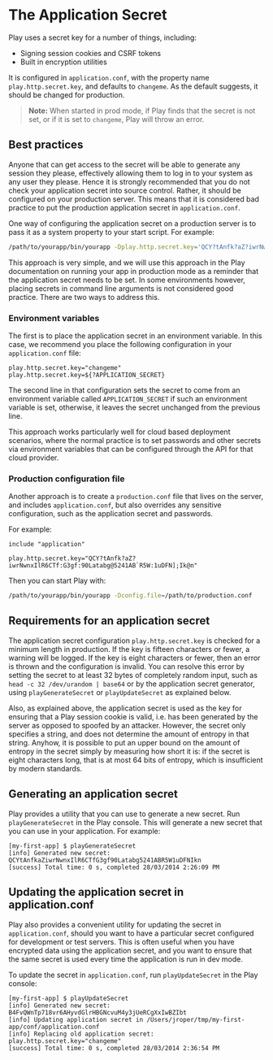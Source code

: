 <!--- Copyright (C) 2009-2020 Lightbend Inc. <https://www.lightbend.com> -->
# The Application Secret

Play uses a secret key for a number of things, including:

* Signing session cookies and CSRF tokens
* Built in encryption utilities

It is configured in `application.conf`, with the property name `play.http.secret.key`, and defaults to `changeme`.  As the default suggests, it should be changed for production.

> **Note:** When started in prod mode, if Play finds that the secret is not set, or if it is set to `changeme`, Play will throw an error.

## Best practices

Anyone that can get access to the secret will be able to generate any session they please, effectively allowing them to log in to your system as any user they please.  Hence it is strongly recommended that you do not check your application secret into source control.  Rather, it should be configured on your production server.  This means that it is considered bad practice to put the production application secret in `application.conf`.

One way of configuring the application secret on a production server is to pass it as a system property to your start script.  For example:

```bash
/path/to/yourapp/bin/yourapp -Dplay.http.secret.key='QCY?tAnfk?aZ?iwrNwnxIlR6CTf:G3gf:90Latabg@5241AB`R5W:1uDFN];Ik@n'
```

This approach is very simple, and we will use this approach in the Play documentation on running your app in production mode as a reminder that the application secret needs to be set.  In some environments however, placing secrets in command line arguments is not considered good practice.  There are two ways to address this.

### Environment variables

The first is to place the application secret in an environment variable.  In this case, we recommend you place the following configuration in your `application.conf` file:

    play.http.secret.key="changeme"
    play.http.secret.key=${?APPLICATION_SECRET}

The second line in that configuration sets the secret to come from an environment variable called `APPLICATION_SECRET` if such an environment variable is set, otherwise, it leaves the secret unchanged from the previous line.

This approach works particularly well for cloud based deployment scenarios, where the normal practice is to set passwords and other secrets via environment variables that can be configured through the API for that cloud provider.

### Production configuration file

Another approach is to create a `production.conf` file that lives on the server, and includes `application.conf`, but also overrides any sensitive configuration, such as the application secret and passwords.

For example:

    include "application"

    play.http.secret.key="QCY?tAnfk?aZ?iwrNwnxIlR6CTf:G3gf:90Latabg@5241AB`R5W:1uDFN];Ik@n"

Then you can start Play with:

```bash
/path/to/yourapp/bin/yourapp -Dconfig.file=/path/to/production.conf
```

## Requirements for an application secret

The application secret configuration `play.http.secret.key` is checked for a minimum length in production.  If the key is fifteen characters or fewer, a warning will be logged.  If the key is eight characters or fewer, then an error is thrown and the configuration is invalid.  You can resolve this error by setting the secret to at least 32 bytes of completely random input, such as `head -c 32 /dev/urandom | base64` or by the application secret generator, using `playGenerateSecret` or `playUpdateSecret` as explained below.

Also, as explained above, the application secret is used as the key for ensuring that a Play session cookie is valid, i.e. has been generated by the server as opposed to spoofed by an attacker.  However, the secret only specifies a string, and does not determine the amount of entropy in that string.  Anyhow, it is possible to put an upper bound on the amount of entropy in the secret simply by measuring how short it is: if the secret is eight characters long, that is at most 64 bits of entropy, which is insufficient by modern standards.

## Generating an application secret

Play provides a utility that you can use to generate a new secret.  Run `playGenerateSecret` in the Play console.  This will generate a new secret that you can use in your application.  For example:

```
[my-first-app] $ playGenerateSecret
[info] Generated new secret: QCYtAnfkaZiwrNwnxIlR6CTfG3gf90Latabg5241ABR5W1uDFNIkn
[success] Total time: 0 s, completed 28/03/2014 2:26:09 PM
```

## Updating the application secret in application.conf

Play also provides a convenient utility for updating the secret in `application.conf`, should you want to have a particular secret configured for development or test servers.  This is often useful when you have encrypted data using the application secret, and you want to ensure that the same secret is used every time the application is run in dev mode.

To update the secret in `application.conf`, run `playUpdateSecret` in the Play console:

```
[my-first-app] $ playUpdateSecret
[info] Generated new secret: B4FvQWnTp718vr6AHyvdGlrHBGNcvuM4y3jUeRCgXxIwBZIbt
[info] Updating application secret in /Users/jroper/tmp/my-first-app/conf/application.conf
[info] Replacing old application secret: play.http.secret.key="changeme"
[success] Total time: 0 s, completed 28/03/2014 2:36:54 PM
```
